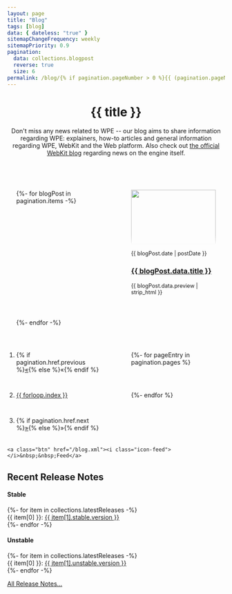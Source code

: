 ```yaml
---
layout: page
title: "Blog"
tags: [blog]
data: { dateless: "true" }
sitemapChangeFrequency: weekly
sitemapPriority: 0.9
pagination:
  data: collections.blogpost
  reverse: true
  size: 6
permalink: /blog/{% if pagination.pageNumber > 0 %}{{ (pagination.pageNumber + 1) }}/{% endif %}
---
```

<style>
.card ol {
	padding: 1.5em;
}
@media (min-width: 60em) {
	.card ol {
		display: grid;
		grid-template-columns: repeat(2, 1fr);
		gap: 3em 5em;
	}
}
.card ol img {
	width: 100%;
	height: 9em;
	margin-block: 0 1em;
	object-fit: cover;
	object-position: top center;
	mask: linear-gradient(0deg, #FFF0, 0.5em, #FFFF 1.5em);
}
.card ol p, .card ol time {
	font-size: 90%;
}
</style>

<header class="page">

# {{ title }}

Don't miss any news related to WPE -- our blog aims to share information regarding WPE: explainers, how-to articles and general information regarding WPE, WebKit
and the Web platform. Also check out [the official WebKit blog](https://webkit.org/blog/) regarding news on the engine itself. 

</header>

<div class="card">
	<ol reversed role="list" class="w-list-unstyled" style="margin: 1rem 0 1rem 0; list-style: none;">
	{%- for blogPost in pagination.items -%}
		<li class="listitem">
			<img src="{{ blogPost.data.thumbnail }}" alt="">
			<time>{{ blogPost.date | postDate }}</time>
			<h3><a href="{{ blogPost.url }}">{{ blogPost.data.title }}</a></h3>
			<p>{{ blogPost.data.preview | strip_html }}</p>
		</li>
	{%- endfor -%}
	</ol>

  <nav class="pagination">
    <ol>
      <li>{% if pagination.href.previous %}<a href="{{ pagination.href.previous }}" title="Previous">«</a>{% else %}<span>«</span>{% endif %}</li>
      {%- for pageEntry in pagination.pages %}
      <li><a href="{{ pagination.hrefs[ forloop.index0 ] }}"{% if page.url == pagination.hrefs[ forloop.index0 ] %} aria-current="page"{% endif %}>{{ forloop.index }}</a></li>
      {%- endfor %}
      <li>{% if pagination.href.next %}<a href="{{ pagination.href.next }}" title="Next">»</a>{% else %}<span>»</span>{% endif %}</li>
    </ol>
  </nav>

	<a class="btn" href="/blog.xml"><i class="icon-feed"></i>&nbsp;&nbsp;Feed</a>
</div>


## Recent Release Notes

<div class="container">
  <div class="card-deck">
    <div class="card">
      <h4 class="card-header text-center">Stable</h4>
      <div class="list-group list-group-flush">
        {%- for item in collections.latestReleases -%}
        <div class="list-group-item list-group-item-action d-flex justify-content-between align-items-center">
          {{ item[0] }}:
          <a class="badge badge-secondary"
             href="{{ item[1].stable.url }}">{{ item[1].stable.version }}</a>
        </div>
        {%- endfor -%}
      </div>
    </div>

   <div class="card">
      <h4 class="card-header text-center">Unstable</h4>
      <div class="list-group list-group-flush">
        {%- for item in collections.latestReleases -%}
        <div class="list-group-item list-group-item-action d-flex justify-content-between align-items-center">
          {{ item[0] }}:
          <span>
          <a class="badge badge-secondary"
             title="Release notes for {{ item[0] }} {{ item[1].unstable.version }}"
             href="{{ item[1].unstable.url }}">{{ item[1].unstable.version }}</a>
          </span>
        </div>
        {%- endfor -%}
      </div>
    </div>
    <p class="m-3 mt-4 text-center">
      <a class="btn btn-light btn-sm" href="/release/">All Release Notes…</a>
    </p>
  </div>
</div>
